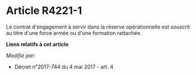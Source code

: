 # Article R4221-1

Le contrat d'engagement à servir dans la réserve opérationnelle est souscrit au titre d'une force armée ou d'une formation
rattachée.

**Liens relatifs à cet article**

_Modifié par_:

  - Décret n°2017-744 du 4 mai 2017 - art. 4
